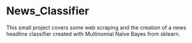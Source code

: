 # News_Classifier
This small project covers some web scraping and the creation of a news headline classifier created with Multinomial Naïve Bayes from sklearn.
